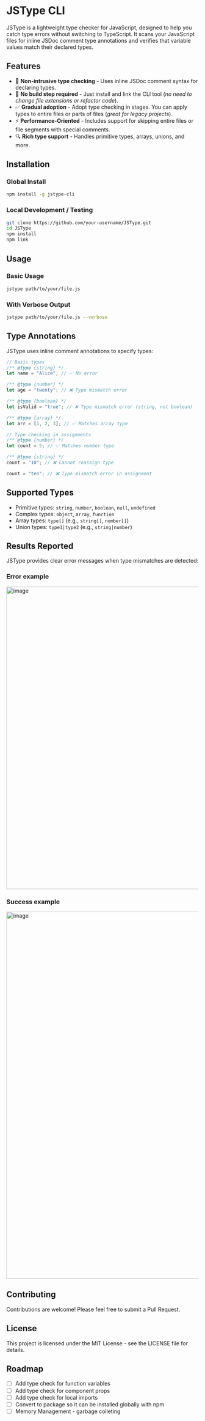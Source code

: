 # JSType CLI

JSType is a lightweight type checker for JavaScript, designed to help you catch type errors without switching to TypeScript. It scans your JavaScript files for inline JSDoc comment type annotations and verifies that variable values match their declared types.

## Features

- 📝 **Non-intrusive type checking** - Uses inline JSDoc comment syntax for declaring types.
- 🔄 **No build step required** - Just install and link the CLI tool (_no need to change file extensions or refactor code_).
- ✅ **Gradual adoption** - Adopt type checking in stages. You can apply types to entire files or parts of files (_great for legacy projects_).
- ⚡ **Performance-Oriented** - Includes support for skipping entire files or file segments with special comments.
- 🔍 **Rich type support** - Handles primitive types, arrays, unions, and more.

## Installation

### Global Install

```bash
npm install -g jstype-cli
```

### Local Development / Testing

```bash
git clone https://github.com/your-username/JSType.git
cd JSType
npm install
npm link
```

## Usage

### Basic Usage

```bash
jstype path/to/your/file.js
```

### With Verbose Output

```bash
jstype path/to/your/file.js --verbose
```

## Type Annotations

JSType uses inline comment annotations to specify types:

```javascript
// Basic types
/** @type {string} */
let name = "Alice"; // ✅ No error

/** @type {number} */
let age = "twenty"; // ❌ Type mismatch error

/** @type {boolean} */
let isValid = "true"; // ❌ Type mismatch error (string, not boolean)

/** @type {array} */
let arr = [1, 2, 3]; // ✅ Matches array type

// Type checking in assignments
/** @type {number} */
let count = 5; // ✅ Matches number type

/** @type {string} */
count = "10"; // ❌ Cannot reassign type

count = "ten"; // ❌ Type mismatch error in assignment
```

## Supported Types

- Primitive types: `string`, `number`, `boolean`, `null`, `undefined`
- Complex types: `object`, `array`, `function`
- Array types: `type[]` (e.g., `string[]`, `number[]`)
- Union types: `type1|type2` (e.g., `string|number`)

## Results Reported

JSType provides clear error messages when type mismatches are detected:

### Error example

<img width="792" alt="image" src="https://github.com/user-attachments/assets/bbee5e5d-3c95-44c5-b1f8-361309c1bfbb" />

### Success example

 <img width="961" alt="image" src="https://github.com/user-attachments/assets/a8c3532b-3679-4817-8492-2fa4e722051d" />

## Contributing

Contributions are welcome! Please feel free to submit a Pull Request.

## License

This project is licensed under the MIT License - see the LICENSE file for details.

## Roadmap

- [ ] Add type check for function variables
- [ ] Add type check for component props
- [ ] Add type check for local imports
- [ ] Convert to package so it can be installed globally with npm
- [ ] Memory Management - garbage colleting
